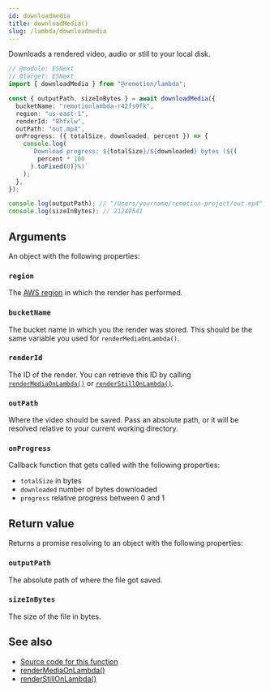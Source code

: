 ```yaml
---
id: downloadmedia
title: downloadMedia()
slug: /lambda/downloadmedia
---
```


Downloads a rendered video, audio or still to your local disk.

```ts twoslash
// @module: ESNext
// @target: ESNext
import { downloadMedia } from "@remotion/lambda";

const { outputPath, sizeInBytes } = await downloadMedia({
  bucketName: "remotionlambda-r42fs9fk",
  region: "us-east-1",
  renderId: "8hfxlw",
  outPath: "out.mp4",
  onProgress: ({ totalSize, downloaded, percent }) => {
    console.log(
      `Download progress: ${totalSize}/${downloaded} bytes (${(
        percent * 100
      ).toFixed(0)}%)`
    );
  },
});

console.log(outputPath); // "/Users/yourname/remotion-project/out.mp4"
console.log(sizeInBytes); // 21249541
```

## Arguments

An object with the following properties:

### `region`

The [AWS region](/docs/lambda/region-selection) in which the render has performed.

### `bucketName`

The bucket name in which you the render was stored. This should be the same variable you used for `renderMediaOnLambda()`.

### `renderId`

The ID of the render. You can retrieve this ID by calling [`renderMediaOnLambda()`](/docs/lambda/rendermediaonlambda) or [`renderStillOnLambda()`](/docs/lambda/renderstillonlambda).

### `outPath`

Where the video should be saved. Pass an absolute path, or it will be resolved relative to your current working directory.

### `onProgress`

Callback function that gets called with the following properties:

- `totalSize` in bytes
- `downloaded` number of bytes downloaded
- `progress` relative progress between 0 and 1

## Return value

Returns a promise resolving to an object with the following properties:

### `outputPath`

The absolute path of where the file got saved.

### `sizeInBytes`

The size of the file in bytes.

## See also

- [Source code for this function](https://github.com/remotion-dev/remotion/blob/main/packages/lambda/src/api/download-media.ts)
- [renderMediaOnLambda()](/docs/lambda/rendermediaonlambda)
- [renderStillOnLambda()](/docs/lambda/renderstillonlambda)
